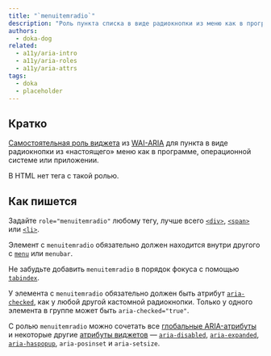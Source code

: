 ```yaml
---
title: "`menuitemradio`"
description: "Роль пункта списка в виде радиокнопки из меню как в программе, операционной системе или приложении."
authors:
  - doka-dog
related:
  - a11y/aria-intro
  - a11y/aria-roles
  - a11y/aria-attrs
tags:
  - doka
  - placeholder
---
```


## Кратко

[Самостоятельная роль виджета](/a11y/aria-roles/#roli-vidzhetov) из [WAI-ARIA](/a11y/aria-intro/#specifikaciya) для пункта в виде радиокнопки из «настоящего» меню как в программе, операционной системе или приложении.

В HTML нет тега с такой ролью.

## Как пишется

Задайте `role="menuitemradio"` любому тегу, лучше всего [`<div>`](/html/div/), [`<span>`](/html/span/) или [`<li>`](/html/li/).

Элемент с `menuitemradio` обязательно должен находится внутри другого с [`menu`](/a11y/role-menu/) или `menubar`.

Не забудьте добавить `menuitemradio` в порядок фокуса с помощью [`tabindex`](/html/global-attrs/#tabindex).

У элемента с `menuitemradio` обязательно должен быть атрибут [`aria-checked`](/a11y/aria-checked/), как у любой другой кастомной радиокнопки. Только у одного элемента в группе может быть `aria-checked="true"`.

С ролью `menuitemradio` можно сочетать все [глобальные ARIA-атрибуты](/a11y/aria-attrs/#globalnye-atributy) и некоторые другие [атрибуты виджетов](/a11y/aria-attrs/#atributy-vidzhetov) — [`aria-disabled`](/a11y/aria-disabled/), [`aria-expanded`](/a11y/aria-expanded/), [`aria-haspopup`](/a11y/aria-haspopup/), `aria-posinset` и `aria-setsize`.
